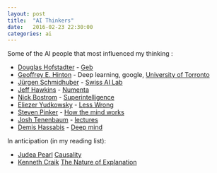 ```yaml
---
layout: post
title:  "AI Thinkers"
date:   2016-02-23 22:30:00
categories: ai
---
```


Some of the AI people that most influenced my thinking :

 - [Douglas Hofstadter](https://en.wikipedia.org/wiki/Douglas_Hofstadter) - [Geb](http://www.amazon.com/G%C3%B6del-Escher-Bach-Eternal-Golden/dp/0465026567)
 - [Geoffrey E. Hinton](http://www.cs.toronto.edu/~hinton/) - Deep learning, google, [University of Torronto](http://www.cs.toronto.edu/)
 - [Jürgen Schmidhuber](http://people.idsia.ch/~juergen/) - [Swiss AI Lab](http://idsia.ch/)  
 - [Jeff Hawkins](https://en.wikipedia.org/wiki/Jeff_Hawkins) - [Numenta](http://numenta.org) 
 - [Nick Bostrom](http://www.nickbostrom.com/) - [Superintelligence](http://www.amazon.com/Superintelligence-Paths-Dangers-Strategies/dp/B00LPMFE9Y)
 - [Eliezer Yudkowsky](http://www.yudkowsky.net/) - [Less Wrong](http://lesswrong.com/)
 - [Steven Pinker](https://en.wikipedia.org/wiki/Steven_Pinker) - [How the mind works](http://www.amazon.com/How-Mind-Works-Steven-Pinker/dp/1491514965)
 - [Josh Tenenbaum](http://web.mit.edu/cocosci/josh.html) - [lectures](http://videolectures.net/joshua_b_tenenbaum/)
 - [Demis Hassabis](https://en.wikipedia.org/wiki/Demis_Hassabis) - [Deep mind](http://deepmind.com/)
 
In anticipation (in my reading list): 

 - [Judea Pearl](https://en.wikipedia.org/wiki/Judea_Pearl) [Causality](http://www.amazon.com/Causality-Reasoning-Inference-Judea-Pearl/dp/0521773628)
 - [Kenneth Craik](https://en.wikipedia.org/wiki/Kenneth_Craik) [The Nature of Explanation](http://www.amazon.com/The-Nature-Explanation-Kenneth-Craik/dp/0521094453) 
 

